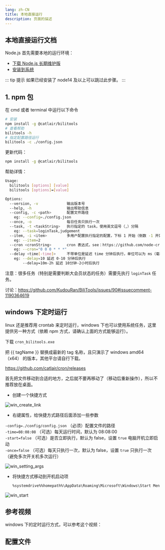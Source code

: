 ```yaml
---
lang: zh-CN
title: 本地直接运行
description: 页面的描述
---
```


## 本地直接运行文档

Node.js 首先需要本地的运行环境：

- [下载 Node.js 长期维护版](https://nodejs.org/zh-cn/)
- [安装到系统](https://www.runoob.com/nodejs/nodejs-install-setup.html)

::: tip 提示
如果已经安装了 node14 及以上可以跳过此步骤。
:::

## 1. npm 包 <Badge type="tip" text="推荐" vertical="top" /> <TestedVersion type="npm" />

在 cmd 或者 terminal 中运行以下命令

```bash
# 安装
npm install -g @catlair/bilitools
# 查看帮助
bilitools -h
# 指定配置路径运行
bilitools -c ./config.json
```

更新代码：

```bash
npm install -g @catlair/bilitools
```

帮助详情：

```bash
Usage:
  bilitools [options] [value]
  bilitools [options]=[value]

Options:
  --version, -v             输出版本号
  --help, -h                输出帮助信息
  --config, -c <path>       配置文件路径
    eg: --config=./config.json
  --once, -o                每日任务只执行一次
  --task, -t <taskString>   执行指定的 task，使用英文逗号（,）分隔
    eg: --task=loginTask,judgement
  --item, -i <item>         多用户配置执行指定的配置，下标 1 开始（倒数 -1 开始），使用英文逗号（,）分隔
    eg: --item=2
  --cron <cronString>       cron 表达式，see：https://github.com/node-cron/node-cron#allowed-fields
    eg: --cron="0 0 0 * * *"
  --delay <time[-time]>     不带单位是延迟 time 分钟后执行，单位可以为 ms（毫秒）、s（秒）、m（分）、h（小时）
    eg: --delay=10 延迟 0-10 分钟后执行
        --delay=10m-2h 延迟 10分钟-2小时后执行
```

注意：很多任务（特别是需要判断大会员状态的任务）需要先执行 `loginTask` 任务。

讨论：<https://github.com/KudouRan/BiliTools/issues/90#issuecomment-1190364619>

## windows 下定时运行

linux 还是推荐用 crontab 来定时运行，windows 下也可以使用系统任务，这里提供另一种方式（依赖 npm 方式，请确认上面的方式能够运行）。

下载 `cron_bilitools.exe`

<MyLink :href="downloadUrl"></MyLink>

把 {{ tagName }} 替换成最新的 tag 名称，且只演示了 windows amd64（x64） 的版本，其他平台请自行下载。

<https://github.com/catlair/cron/releases>

首先把文件移动到合适的地方，之后就不要再移动了（移动后重新操作），所以不推荐放在桌面。

- 创建一个快捷方式

![win_create_link](@imgs/win_create_link.png)

- 右键属性，给快捷方式路径后面添加一些参数

`-config=./config/config.json` （必须）配置文件的路径  
`-time=08:08:08` （可选）每天运行时间，默认为 08:08:00  
`-start=false` （可选）是否立即执行，默认为 false，设置 `true` 电脑开机立即启动  
`-once=false` （可选）每天只执行一次，默认为 false，设置 `true` 只执行一次（避免多次开关机多次运行）

![win_setting_args](@imgs/win_setting_args.png)

- 将快捷方式移动到开机启动项
  ```bash
  %systemdrive%%homepath%\AppData\Roaming\Microsoft\Windows\Start Menu\Programs\Startup
  ```

![win_start](@imgs/win_start.png)

## 参考视频

windows 下的定时运行方式，可以参考这个视频：

<BilibiliVideo bv="BV1Na411W7nk"/>

<script setup>
const ghproxy = __GLOBAL_GHPROXY__
const tagName = 'v0.0.2'
const downloadUrl = `https://${ghproxy}/https://github.com/catlair/cron/releases/download/${tagName}/cron_windows_amd64.tar.gz`
</script>

## 配置文件

<ConfigPath />
